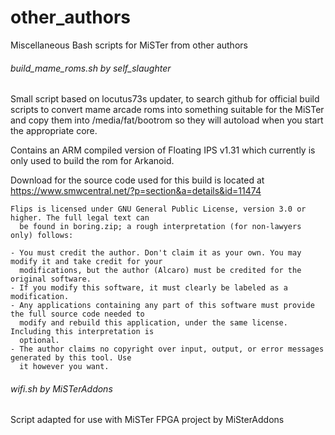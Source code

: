 # other_authors
Miscellaneous Bash scripts for MiSTer from other authors


###### build_mame_roms.sh by self_slaughter

Small script based on locutus73s updater, to search github for official build scripts to
convert mame arcade roms into something suitable for the MiSTer and copy them into /media/fat/bootrom
so they will autoload when you start the appropriate core.

Contains an ARM compiled version of Floating IPS v1.31 which currently is only used
to build the rom for Arkanoid.

Download for the source code used for this build is located at https://www.smwcentral.net/?p=section&a=details&id=11474

```
Flips is licensed under GNU General Public License, version 3.0 or higher. The full legal text can
  be found in boring.zip; a rough interpretation (for non-lawyers only) follows:

- You must credit the author. Don't claim it as your own. You may modify it and take credit for your
  modifications, but the author (Alcaro) must be credited for the original software.
- If you modify this software, it must clearly be labeled as a modification.
- Any applications containing any part of this software must provide the full source code needed to
  modify and rebuild this application, under the same license. Including this interpretation is
  optional.
- The author claims no copyright over input, output, or error messages generated by this tool. Use
  it however you want.
```

###### wifi.sh by MiSTerAddons

Script adapted for use with MiSTer FPGA project by MiSterAddons
